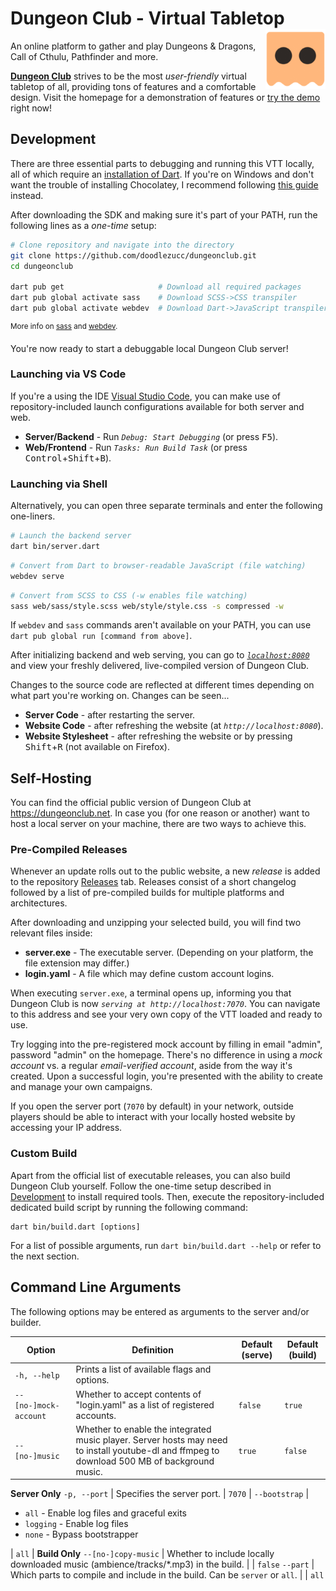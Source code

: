  # Dungeon Club - Virtual Tabletop <img align="right" src="web/images/icon.png" alt="Icon" height=96 />

An online platform to gather and play Dungeons & Dragons, Call of Cthulu, Pathfinder and more.

[**Dungeon Club**](https://dungeonclub.net) strives to be the most *user-friendly* virtual tabletop of all, providing tons of features and a comfortable design.
Visit the homepage for a demonstration of features or [try the demo](https://dungeonclub.net/game/sandbox) right now!

## Development
There are three essential parts to debugging and running this VTT locally, all of which require an [installation of Dart](https://dart.dev/get-dart).
If you're on Windows and don't want the trouble of installing Chocolatey, I recommend following [this guide](https://medium.com/2beengineer/install-the-dart-sdk-on-windows-10-b503cd065ab5) instead.

After downloading the SDK and making sure it's part of your PATH, run the following lines as a *one-time* setup:

```bash
# Clone repository and navigate into the directory
git clone https://github.com/doodlezucc/dungeonclub.git
cd dungeonclub

dart pub get                     # Download all required packages
dart pub global activate sass    # Download SCSS->CSS transpiler
dart pub global activate webdev  # Download Dart->JavaScript transpiler
```
<sup>More info on [sass](https://pub.dev/packages/sass) and [webdev](https://dart.dev/tools/webdev).</sup>

You're now ready to start a debuggable local Dungeon Club server!

### Launching via VS Code
If you're a using the IDE [Visual Studio Code](https://code.visualstudio.com/), you can make use of repository-included launch configurations available for both server and web.
- **Server/Backend** - Run *`Debug: Start Debugging`* (or press <kbd>F5</kbd>).
- **Web/Frontend** - Run *`Tasks: Run Build Task`* (or press <kbd>Control</kbd>+<kbd>Shift</kbd>+<kbd>B</kbd>).

### Launching via Shell
Alternatively, you can open three separate terminals and enter the following one-liners.

```bash
# Launch the backend server
dart bin/server.dart
```
```bash
# Convert from Dart to browser-readable JavaScript (file watching)
webdev serve
```
```bash
# Convert from SCSS to CSS (-w enables file watching) 
sass web/sass/style.scss web/style/style.css -s compressed -w
```

If `webdev` and `sass` commands aren't available on your PATH, you can use `dart pub global run [command from above]`.

After initializing backend and web serving, you can go to [_`localhost:8080`_](http://localhost:8080) and view your freshly delivered, live-compiled version of Dungeon Club.

Changes to the source code are reflected at different times depending on what part you're working on. Changes can be seen...
- **Server Code** - after restarting the server.
- **Website Code** - after refreshing the website (at _`http://localhost:8080`_).
- **Website Stylesheet** - after refreshing the website or by pressing <kbd>Shift</kbd>+<kbd>R</kbd> (not available on Firefox).

## Self-Hosting
You can find the official public version of Dungeon Club at https://dungeonclub.net. In case you (for one reason or another) want to host a local server on your machine, there are two ways to achieve this.

### Pre-Compiled Releases

Whenever an update rolls out to the public website, a new *release* is added to the repository [Releases](https://github.com/doodlezucc/dungeonclub/releases) tab. Releases consist of a short changelog followed by a list of pre-compiled builds for multiple platforms and architectures.

After downloading and unzipping your selected build, you will find two relevant files inside:
- **server.exe** - The executable server. (Depending on your platform, the file extension may differ.)
- **login.yaml** - A file which may define custom account logins.

When executing `server.exe`, a terminal opens up, informing you that Dungeon Club is now _`serving at http://localhost:7070`_.
You can navigate to this address and see your very own copy of the VTT loaded and ready to use.

Try logging into the pre-registered mock account by filling in email "admin", password "admin" on the homepage.
There's no difference in using a *mock account* vs. a regular *email-verified account*, aside from the way it's created.
Upon a successful login, you're presented with the ability to create and manage your own campaigns.

If you open the server port (`7070` by default) in your network, outside players should be able to interact with your locally hosted website by accessing your IP address.

### Custom Build
Apart from the official list of executable releases, you can also build Dungeon Club yourself.
Follow the one-time setup described in [Development](#development) to install required tools.
Then, execute the repository-included dedicated build script by running the following command:

```
dart bin/build.dart [options]
```

For a list of possible arguments, run `dart bin/build.dart --help` or refer to the next section.

## Command Line Arguments
The following options may be entered as arguments to the server and/or builder.

Option | Definition | Default (serve) | Default (build)
------ | ---------- | --------------- | ---------------
`-h, --help` | Prints a list of available flags and options.
`--[no-]mock-account` | Whether to accept contents of "login.yaml" as a list of registered accounts. | `false` | `true`
`--[no-]music` | Whether to enable the integrated music player. Server hosts may need to install youtube-dl and ffmpeg to download 500 MB of background music. | `true` | `false`
**Server Only**
`-p, --port` | Specifies the server port. | `7070` |
`--bootstrap` | <ul><li>`all` - Enable log files and graceful exits</li><li>`logging` - Enable log files</li><li>`none` - Bypass bootstrapper</li></ul> | `all` |
**Build Only**
`--[no-]copy-music` | Whether to include locally downloaded music (ambience/tracks/*.mp3) in the build. | | `false`
`--part` | Which parts to compile and include in the build. Can be `server` or `all`. | | `all`